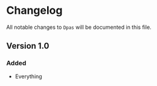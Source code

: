 # Changelog

All notable changes to `Dpas` will be documented in this file.

## Version 1.0

### Added
- Everything
